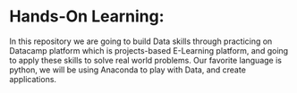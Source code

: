 Hands-On Learning:
==================
In this repository we are going to build Data skills through practicing on Datacamp platform which is projects-based E-Learning platform, and going to apply these skills to solve real world problems.
Our favorite language is python, we will be using Anaconda to play with Data, and create applications.
